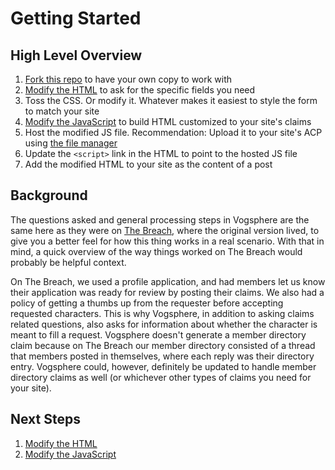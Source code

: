 # Getting Started

## High Level Overview

1.  [Fork this repo](https://help.github.com/en/github/getting-started-with-github/fork-a-repo) to have your own copy to work with
1.  [Modify the HTML](docs/02-how-to-modify-the-html.md) to ask for the specific fields you need
1.  Toss the CSS. Or modify it. Whatever makes it easiest to style the form to match your site
1.  [Modify the JavaScript](docs/03-how-to-modify-the-javascript.md) to build HTML customized to your site's claims
1.  Host the modified JS file. Recommendation: Upload it to your site's ACP using [the file manager](https://jcink.com/main/wiki/jfb-filemanager)
1.  Update the `<script>` link in the HTML to point to the hosted JS file
1.  Add the modified HTML to your site as the content of a post

## Background

The questions asked and general processing steps in Vogsphere are the same here as they were on [The Breach](https://breached.jcink.net), where the original version lived, to give you a better feel for how this thing works in a real scenario. With that in mind, a quick overview of the way things worked on The Breach would probably be helpful context.

On The Breach, we used a profile application, and had members let us know their application was ready for review by posting their claims. We also had a policy of getting a thumbs up from the requester before accepting requested characters. This is why Vogsphere, in addition to asking claims related questions, also asks for information about whether the character is meant to fill a request. Vogsphere doesn't generate a member directory claim because on The Breach our member directory consisted of a thread that members posted in themselves, where each reply was their directory entry. Vogsphere could, however, definitely be updated to handle member directory claims as well (or whichever other types of claims you need for your site).

## Next Steps

1.  [Modify the HTML](docs/02-how-to-modify-the-html.md)
1.  [Modify the JavaScript](docs/03-how-to-modify-the-javascript.md)
